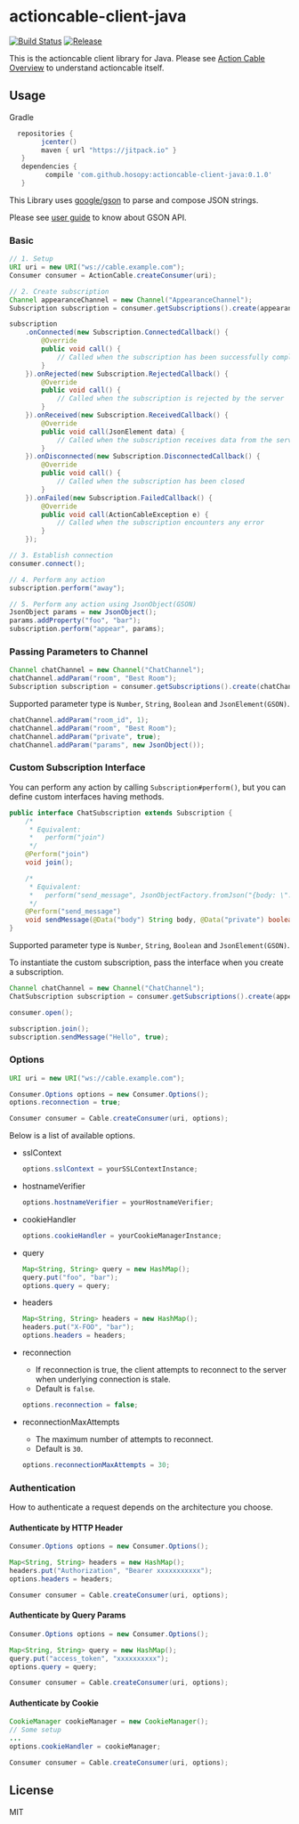 # actioncable-client-java

[![Build Status](https://travis-ci.org/hosopy/actioncable-client-java.svg)](https://travis-ci.org/hosopy/actioncable-client-java)
[![Release](https://jitpack.io/v/tpmullan/actioncable-client-java.svg)](https://jitpack.io/#tpmullan/actioncable-client-java)

This is the actioncable client library for Java.
Please see [Action Cable Overview](http://guides.rubyonrails.org/action_cable_overview.html) to understand actioncable itself.

## Usage

Gradle

```groovy
  repositories {
        jcenter()
        maven { url "https://jitpack.io" }
   }
   dependencies {
         compile 'com.github.hosopy:actioncable-client-java:0.1.0'
   }
```

This Library uses [google/gson](https://github.com/google/gson) to parse and compose JSON strings.

Please see [user guide](https://sites.google.com/site/gson/gson-user-guide) to know about GSON API.

### Basic

```java
// 1. Setup
URI uri = new URI("ws://cable.example.com");
Consumer consumer = ActionCable.createConsumer(uri);

// 2. Create subscription
Channel appearanceChannel = new Channel("AppearanceChannel");
Subscription subscription = consumer.getSubscriptions().create(appearanceChannel);

subscription
    .onConnected(new Subscription.ConnectedCallback() {
        @Override
        public void call() {
            // Called when the subscription has been successfully completed
        }
    }).onRejected(new Subscription.RejectedCallback() {
        @Override
        public void call() {
            // Called when the subscription is rejected by the server
        }
    }).onReceived(new Subscription.ReceivedCallback() {
        @Override
        public void call(JsonElement data) {
            // Called when the subscription receives data from the server
        }
    }).onDisconnected(new Subscription.DisconnectedCallback() {
        @Override
        public void call() {
            // Called when the subscription has been closed
        }
    }).onFailed(new Subscription.FailedCallback() {
        @Override
        public void call(ActionCableException e) {
            // Called when the subscription encounters any error
        }
    });

// 3. Establish connection
consumer.connect();

// 4. Perform any action
subscription.perform("away");

// 5. Perform any action using JsonObject(GSON)
JsonObject params = new JsonObject();
params.addProperty("foo", "bar");
subscription.perform("appear", params);
```

### Passing Parameters to Channel

```java
Channel chatChannel = new Channel("ChatChannel");
chatChannel.addParam("room", "Best Room");
Subscription subscription = consumer.getSubscriptions().create(chatChannel);
```

Supported parameter type is `Number`, `String`, `Boolean` and `JsonElement(GSON)`.

```java
chatChannel.addParam("room_id", 1);
chatChannel.addParam("room", "Best Room");
chatChannel.addParam("private", true);
chatChannel.addParam("params", new JsonObject());
```

### Custom Subscription Interface

You can perform any action by calling `Subscription#perform()`, but you can define custom interfaces having methods.

```java
public interface ChatSubscription extends Subscription {
    /*
     * Equivalent:
     *   perform("join")
     */
    @Perform("join")
    void join();

    /*
     * Equivalent:
     *   perform("send_message", JsonObjectFactory.fromJson("{body: \"...\", private: true}"))
     */
    @Perform("send_message")
    void sendMessage(@Data("body") String body, @Data("private") boolean isPrivate);
}
```

Supported parameter type is `Number`, `String`, `Boolean` and `JsonElement(GSON)`.

To instantiate the custom subscription, pass the interface when you create a subscription.

```java
Channel chatChannel = new Channel("ChatChannel");
ChatSubscription subscription = consumer.getSubscriptions().create(appearanceChannel, ChatSubscription.class);

consumer.open();

subscription.join();
subscription.sendMessage("Hello", true);
```

### Options

```java
URI uri = new URI("ws://cable.example.com");

Consumer.Options options = new Consumer.Options();
options.reconnection = true;

Consumer consumer = Cable.createConsumer(uri, options);
```

Below is a list of available options.

* sslContext
   
   ```java
   options.sslContext = yourSSLContextInstance;
   ```
   
* hostnameVerifier
   
   ```java
   options.hostnameVerifier = yourHostnameVerifier;
   ```
   
* cookieHandler
   
   ```java
   options.cookieHandler = yourCookieManagerInstance;
   ```
   
* query
   
   ```java
   Map<String, String> query = new HashMap();
   query.put("foo", "bar");
   options.query = query;
   ```
   
* headers
   
   ```java
   Map<String, String> headers = new HashMap();
   headers.put("X-FOO", "bar");
   options.headers = headers;
   ```
   
* reconnection
   * If reconnection is true, the client attempts to reconnect to the server when underlying connection is stale.
   * Default is `false`.
   
   ```java
   options.reconnection = false;
   ```
   
* reconnectionMaxAttempts
   * The maximum number of attempts to reconnect.
   * Default is `30`.
   
   ```java
   options.reconnectionMaxAttempts = 30;
   ```

### Authentication

How to authenticate a request depends on the architecture you choose.

#### Authenticate by HTTP Header

```java
Consumer.Options options = new Consumer.Options();

Map<String, String> headers = new HashMap();
headers.put("Authorization", "Bearer xxxxxxxxxxx");
options.headers = headers;

Consumer consumer = Cable.createConsumer(uri, options);
```

#### Authenticate by Query Params

```java
Consumer.Options options = new Consumer.Options();

Map<String, String> query = new HashMap();
query.put("access_token", "xxxxxxxxxx");
options.query = query;

Consumer consumer = Cable.createConsumer(uri, options);
```

#### Authenticate by Cookie

```java
CookieManager cookieManager = new CookieManager();
// Some setup
...
options.cookieHandler = cookieManager;

Consumer consumer = Cable.createConsumer(uri, options);
```

## License

MIT

